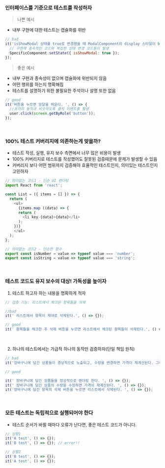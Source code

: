 ### 인터페이스를 기준으로 테스트를 작성하자

> 나쁜 예시

- 내부 구현에 대한 테스트는 캡슐화를 위반

```js
// bad
it('isShowModal 상태를 true로 변경했을 때 ModalComponent의 display 스타일이 block이며, "안녕하세요!" 텍스트가 노출된다.', () => {
  // 구현에 종속적인 코드와 복잡한 상태 변경 코드들이 발생
  SpecificComponent.setState({ isShowModal: true });
});
```

> 좋은 예시

- 내부 구현과 종속성이 없으며 캡슐화에 위반되지 않음
- 어떤 행위를 하는지 명확해짐
- 테스트를 설명하기 위한 불필요한 주석이나 설명 또한 없음

```js
// good
it('버튼을 누르면 모달을 띄운다. ', () => {
  //유저의 동작과 비슷하도록 클릭 이벤트를 발생
  user.click(screen.getByRole('button'));
});
```

<br/>

### 100% 테스트 커버리지에 의존하는게 맞을까?

- 테스트 작성, 실행, 유지 보수 측면에서 너무 많은 비용이 발생
- 100% 커버리지로 테스트를 작성했어도 잘못된 검증때문에 문제가 발생할 수 있음
- 커버리지 보다 어떤 범위까지 검증해야 효율적인 테스트인지, 의미있는 테스트인지 고민하자

```js
// 의미없는 코드1 - 딘순 UI 렌더링
import React from 'react';

const List = ({ items = [] }) => {
  return (
    <ul>
      {items.map ((data) => {
      return (
        <li key-{data}>{data}</li>
      );
    })}
    </ul>
  );
};
```

```js
// 의미없는 코드2 - 단순한 함수
export const isNumber = value => typeof value === 'number';
export const isString = value => typeof value === 'string';
```

<br/>

### 테스트 코드도 유지 보수의 대상! 가독성을 높이자

1. 테스트 하고자 하는 내용을 명확하게 적자

```js
// 검증 기능: 리스트에서 체크된 항목들을 삭제

//bad
it(' 리스트에서 항목이 제대로 삭제된다.', () => {});

// good
it(' 항목들을 체크한 후 삭제 버튼을 누르면 리스트에서 체크된 항목들이 삭제된다.', () => {});
```

<br/>

2. 하나의 테스트에서는 가급적 하나의 동작만 검증하자(단일 책임 원칙)

```js
// bad
it('장바구니에 담긴 상품들이 경상적으로 노출되고, 수량을 변경하면 가격이 재계산된다. 그리고 삭제 버튼을 누르면 상품이 삭제된다.', () => {});
```

```js
// good

it(' 장바구니에 담긴 상품들을 정상적으로 렌더링 한다. ', () => {});
it(' 장바구니에 담긴 상품의 수량을 수정하면 가격이 재계산된다. ', () => {});
it('장바구니에 담긴 항목의 삭제 버튼을 누르면 리스트에서 삭제된다. ', () => {});
```

<br/>

### 모든 테스트는 독립적으로 실행되어야 한다

- 테스트 순서가 바뀔 때마다 오류가 난다면, 좋은 테스트 코드가 아니다.

```js
// 상황1
it('A test', () => {});
it('B test', () => {}); // error!!

// 상활2
it('B test', () => {});
it('A test', () => {});
```
